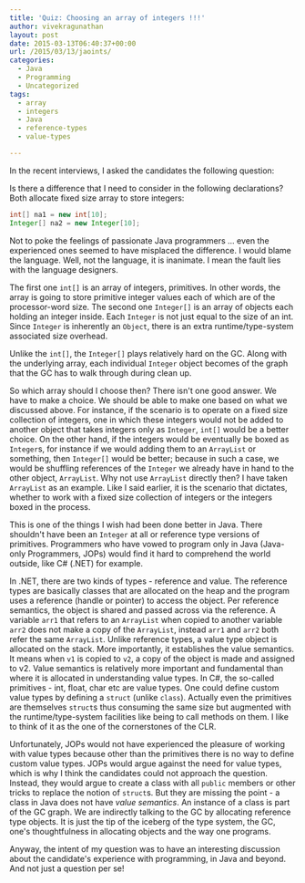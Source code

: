 ```yaml
---
title: 'Quiz: Choosing an array of integers !!!'
author: vivekragunathan
layout: post
date: 2015-03-13T06:40:37+00:00
url: /2015/03/13/jaoints/
categories:
  - Java
  - Programming
  - Uncategorized
tags:
  - array
  - integers
  - Java
  - reference-types
  - value-types

---
```

In the recent interviews, I asked the candidates the following question:

Is there a difference that I need to consider in the following declarations? Both allocate fixed size array to store integers:

```java
int[] na1 = new int[10];
Integer[] na2 = new Integer[10];
```

<!--more-->

Not to poke the feelings of passionate Java programmers ... even the experienced ones seemed to have misplaced the difference. I would blame the language. Well, not the language, it is inanimate. I mean the fault lies with the language designers.

The first one `int[]` is an array of integers, primitives. In other words, the array is going to store primitive integer values each of which are of the processor-word size. The second one `Integer[]` is an array of objects each holding an integer inside. Each `Integer` is not just equal to the size of an int. Since `Integer` is inherently an `Object`, there is an extra runtime/type-system associated size overhead.

Unlike the `int[]`, the `Integer[]` plays relatively hard on the GC. Along with the underlying array, each individual `Integer` object becomes of the graph that the GC has to walk through during clean up.

So which array should I choose then? There isn't one good answer. We have to make a choice. We should be able to make one based on what we discussed above. For instance, if the scenario is to operate on a fixed size collection of integers, one in which these integers would not be added to another object that takes integers only as `Integer`, `int[]` would be a better choice. On the other hand, if the integers would be eventually be boxed as `Integer`s, for instance if we would adding them to an `ArrayList` or something, then `Integer[]` would be better; because in such a case, we would be shuffling references of the `Integer` we already have in hand to the other object, `ArrayList`. Why not use `ArrayList` directly then? I have taken `ArrayList` as an example. Like I said earlier, it is the scenario that dictates, whether to work with a fixed size collection of integers or the integers boxed in the process.

This is one of the things I wish had been done better in Java. There shouldn't have been an `Integer` at all or reference type versions of primitives. Programmers who have vowed to program only in Java (Java-only Programmers, JOPs) would find it hard to comprehend the world outside, like C# (.NET) for example.

In .NET, there are two kinds of types - reference and value. The reference types are basically classes that are allocated on the heap and the program uses a reference (handle or pointer) to access the object. Per reference semantics, the object is shared and passed across via the reference. A variable `arr1` that refers to an `ArrayList` when copied to another variable `arr2` does not make a copy of the `ArrayList`, instead `arr1` and `arr2` both refer the same `ArrayList`. Unlike reference types, a value type object is allocated on the stack. More importantly, it establishes the value semantics. It means when `v1` is copied to `v2`, a copy of the object is made and assigned to v2\. Value semantics is relatively more important and fundamental than where it is allocated in understanding value types. In C#, the so-called primitives - int, float, char etc are value types. One could define custom value types by defining a `struct` (unlike `class`). Actually even the primitives are themselves `struct`s thus consuming the same size but augmented with the runtime/type-system facilities like being to call methods on them. I like to think of it as the one of the cornerstones of the CLR.

Unfortunately, JOPs would not have experienced the pleasure of working with value types because other than the primitives there is no way to define custom value types. JOPs would argue against the need for value types, which is why I think the candidates could not approach the question. Instead, they would argue to create a class with all `public` members or other tricks to replace the notion of `struct`s. But they are missing the point - a class in Java does not have _value semantics_. An instance of a class is part of the GC graph. We are indirectly talking to the GC by allocating reference type objects. It is just the tip of the iceberg of the type system, the GC, one's thoughtfulness in allocating objects and the way one programs.

Anyway, the intent of my question was to have an interesting discussion about the candidate's experience with programming, in Java and beyond. And not just a question per se!
